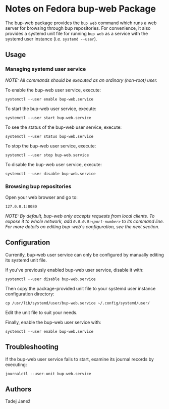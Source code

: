 Notes on Fedora bup-web Package
===============================

The bup-web package provides the `bup web` command which runs a web server for
browsing through bup repositories.
For convenience, it also provides a systemd unit file for running `bup web`
as a service with the systemd user instance (i.e. `systemd --user`).


Usage
-----

### Managing systemd user service

*NOTE: All commands should be executed as an ordinary (non-root) user.*

To enable the bup-web user service, execute:

    systemctl --user enable bup-web.service

To start the bup-web user service, execute:

    systemctl --user start bup-web.service

To see the status of the bup-web user service, execute:

    systemctl --user status bup-web.service

To stop the bup-web user service, execute:

    systemctl --user stop bup-web.service

To disable the bup-web user service, execute:

    systemctl --user disable bup-web.service

### Browsing bup repositories

Open your web browser and go to:

    127.0.0.1:8080

*NOTE: By default, bup-web only accepts requests from local clients.
To expose it to whole network, add `0.0.0.0:<port-number>` to its command line.
For more details on editing bup-web's configuration, see the next section.*


Configuration
-------------

Currently, bup-web user service can only be configured by manually editing its
systemd unit file.

If you've previously enabled bup-web user service, disable it with:

    systemctl --user disable bup-web.service

Then copy the package-provided unit file to your systemd user instance
configuration directory:

    cp /usr/lib/systemd/user/bup-web.service ~/.config/systemd/user/

Edit the unit file to suit your needs.

Finally, enable the bup-web user service with:

    systemctl --user enable bup-web.service


Troubleshooting
---------------

If the bup-web user service fails to start, examine its journal records by
executing:

    journalctl --user-unit bup-web.service


Authors
-------

Tadej Janež
